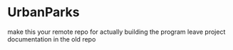 # UrbanParks
make this your remote repo for actually building the program
leave project documentation in the old repo
